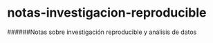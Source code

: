 # notas-investigacion-reproducible

######Notas sobre investigación reproducible y análisis de datos
